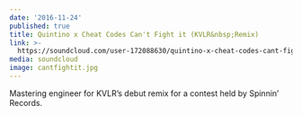 ```yaml
---
date: '2016-11-24'
published: true
title: Quintino x Cheat Codes Can't Fight it (KVLR&nbsp;Remix)
link: >-
  https://soundcloud.com/user-172088630/quintino-x-cheat-codes-cant-fight-it-kvlr-remix
media: soundcloud
image: cantfightit.jpg
---
```

Mastering engineer for KVLR’s debut remix for a contest held by Spinnin’ Records.
